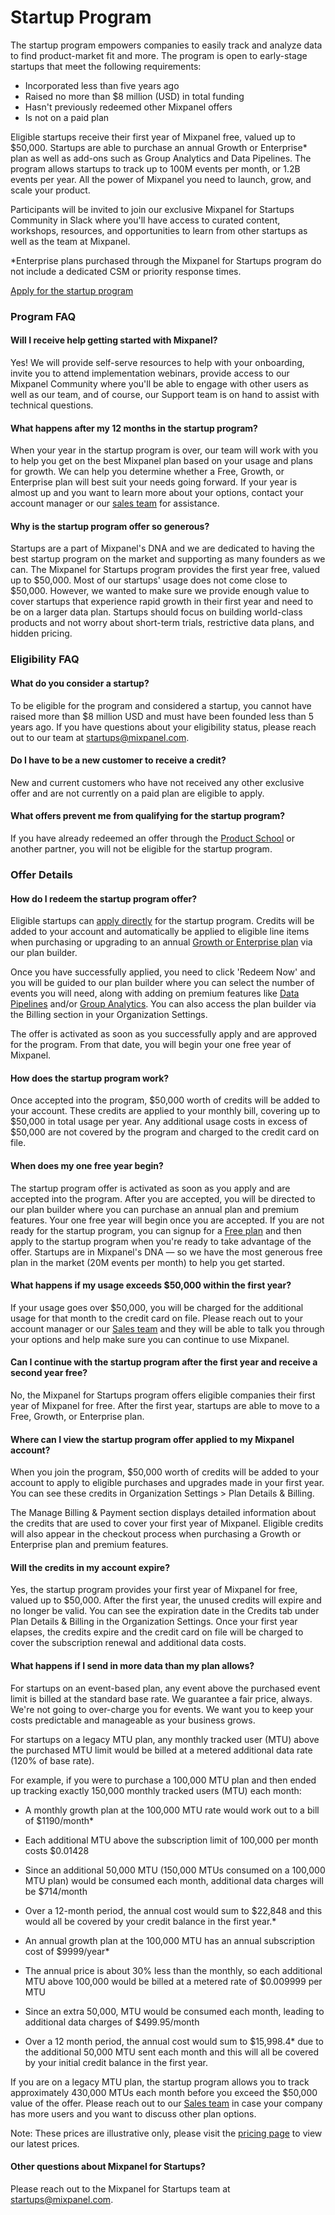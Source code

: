 # Startup Program


The startup program empowers companies to easily track and analyze data to find product-market fit and more. The program is open to early-stage startups that meet the following requirements:

- Incorporated less than five years ago
- Raised no more than $8 million (USD) in total funding
- Hasn't previously redeemed other Mixpanel offers
- Is not on a paid plan

Eligible startups receive their first year of Mixpanel free, valued up to \$50,000. Startups are able to purchase an annual Growth or Enterprise* plan as well as add-ons such as Group Analytics and Data Pipelines. The program allows startups to track up to 100M events per month, or 1.2B events per year. All the power of Mixpanel you need to launch, grow, and scale your product.

Participants will be invited to join our exclusive Mixpanel for Startups Community in Slack where you'll have access to curated content, workshops, resources, and opportunities to learn from other startups as well as the team at Mixpanel.

*Enterprise plans purchased through the Mixpanel for Startups program do not include a dedicated CSM or priority response times.

[Apply for the startup program](https://mixpanel.com/startups/)

### Program FAQ

#### Will I receive help getting started with Mixpanel?

Yes! We will provide self-serve resources to help with your onboarding, invite you to attend implementation webinars, provide access to our Mixpanel Community where you'll be able to engage with other users as well as our team, and of course, our Support team is on hand to assist with technical questions.

#### What happens after my 12 months in the startup program?

When your year in the startup program is over, our team will work with you to help you get on the best Mixpanel plan based on your usage and plans for growth. We can help you determine whether a Free, Growth, or Enterprise plan will best suit your needs going forward. If your year is almost up and you want to learn more about your options, contact your account manager or our [sales team](https://mixpanel.com/contact-us/sales/) for assistance.

#### Why is the startup program offer so generous?

Startups are a part of Mixpanel's DNA and we are dedicated to having the best startup program on the market and supporting as many founders as we can. The Mixpanel for Startups program provides the first year free, valued up to \$50,000. Most of our startups' usage does not come close to \$50,000. However, we wanted to make sure we provide enough value to cover startups that experience rapid growth in their first year and need to be on a larger data plan. Startups should focus on building world-class products and not worry about short-term trials, restrictive data plans, and hidden pricing.

### Eligibility FAQ

#### What do you consider a startup?

To be eligible for the program and considered a startup, you cannot have raised more than $8 million USD and must have been founded less than 5 years ago. If you have questions about your eligibility status, please reach out to our team at [startups@mixpanel.com](mailto:startups@mixpanel.com).

#### Do I have to be a new customer to receive a credit?

New and current customers who have not received any other exclusive offer and are not currently on a paid plan are eligible to apply.

#### What offers prevent me from qualifying for the startup program?

If you have already redeemed an offer through the [Product School](https://mixpanel.com/productschool/) or another partner, you will not be eligible for the startup program.

### Offer Details

#### How do I redeem the startup program offer?

Eligible startups can [apply directly](https://mixpanel.com/startups-apply/) for the startup program. Credits will be added to your account and automatically be applied to eligible line items when purchasing or upgrading to an annual [Growth or Enterprise plan](https://mixpanel.com/pricing/#edit-plan) via our plan builder.

Once you have successfully applied, you need to click 'Redeem Now' and you will be guided to our plan builder where you can select the number of events you will need, along with adding on premium features like [Data Pipelines](https://mixpanel.com/data-pipeline/) and/or [Group Analytics](https://mixpanel.com/group-analytics/). You can also access the plan builder via the Billing section in your Organization Settings.

The offer is activated as soon as you successfully apply and are approved for the program. From that date, you will begin your one free year of Mixpanel.

#### How does the startup program work?

Once accepted into the program, \$50,000 worth of credits will be added to your account. These credits are applied to your monthly bill, covering up to \$50,000 in total usage per year. Any additional usage costs in excess of \$50,000 are not covered by the program and charged to the credit card on file.

#### When does my one free year begin?

The startup program offer is activated as soon as you apply and are accepted into the program. After you are accepted, you will be directed to our plan builder where you can purchase an annual plan and premium features. Your one free year will begin once you are accepted. If you are not ready for the startup program, you can signup for a [Free plan](https://mixpanel.com/pricing/) and then apply to the startup program when you're ready to take advantage of the offer. Startups are in Mixpanel's DNA — so we have the most generous free plan in the market (20M events per month) to help you get started.

#### What happens if my usage exceeds \$50,000 within the first year?

If your usage goes over \$50,000, you will be charged for the additional usage for that month to the credit card on file. Please reach out to your account manager or our [Sales team](https://mixpanel.com/contact-us/sales/) and they will be able to talk you through your options and help make sure you can continue to use Mixpanel.

#### Can I continue with the startup program after the first year and receive a second year free?

No, the Mixpanel for Startups program offers eligible companies their first year of Mixpanel for free. After the first year, startups are able to move to a Free, Growth, or Enterprise plan.

#### Where can I view the startup program offer applied to my Mixpanel account?

When you join the program, \$50,000 worth of credits will be added to your account to apply to eligible purchases and upgrades made in your first year. You can see these credits in Organization Settings > Plan Details & Billing. 

The Manage Billing & Payment section displays detailed information about the credits that are used to cover your first year of Mixpanel. Eligible credits will also appear in the checkout process when purchasing a Growth or Enterprise plan and premium features.

#### Will the credits in my account expire?

Yes, the startup program provides your first year of Mixpanel for free, valued up to \$50,000. After the first year, the unused credits will expire and no longer be valid. You can see the expiration date in the Credits tab under Plan Details & Billing in the Organization Settings. Once your first year elapses, the credits expire and the credit card on file will be charged to cover the subscription renewal and additional data costs.

#### What happens if I send in more data than my plan allows?

For startups on an event-based plan, any event above the purchased event limit is billed at the standard base rate. We guarantee a fair price, always. We're not going to over-charge you for events. We want you to keep your costs predictable and manageable as your business grows.

For startups on a legacy MTU plan, any monthly tracked user (MTU) above the purchased MTU limit would be billed at a metered additional data rate (120% of base rate).

For example, if you were to purchase a 100,000 MTU plan and then ended up tracking exactly 150,000 monthly tracked users (MTU) each month:

- A monthly growth plan at the 100,000 MTU rate would work out to a bill of $1190/month*
- Each additional MTU above the subscription limit of 100,000 per month costs $0.01428
- Since an additional 50,000 MTU (150,000 MTUs consumed on a 100,000 MTU plan) would be consumed each month, additional data charges will be $714/month
- Over a 12-month period, the annual cost would sum to $22,848 and this would all be covered by your credit balance in the first year.*

- An annual growth plan at the 100,000 MTU has an annual subscription cost of $9999/year*
- The annual price is about 30% less than the monthly, so each additional MTU above 100,000 would be billed at a metered rate of $0.009999 per MTU
- Since an extra 50,000, MTU would be consumed each month, leading to additional data charges of $499.95/month
- Over a 12 month period, the annual cost would sum to $15,998.4* due to the additional 50,000 MTU sent each month and this will all be covered by your initial credit balance in the first year.

If you are on a legacy MTU plan, the startup program allows you to track approximately 430,000 MTUs each month before you exceed the \$50,000 value of the offer. Please reach out to our [Sales team](https://mixpanel.com/contact-us/sales/) in case your company has more users and you want to discuss other plan options.

Note: These prices are illustrative only, please visit the [pricing page](https://mixpanel.com/pricing/) to view our latest prices.

#### Other questions about Mixpanel for Startups?

Please reach out to the Mixpanel for Startups team at [startups@mixpanel.com](mailto:startups@mixpanel.com).
